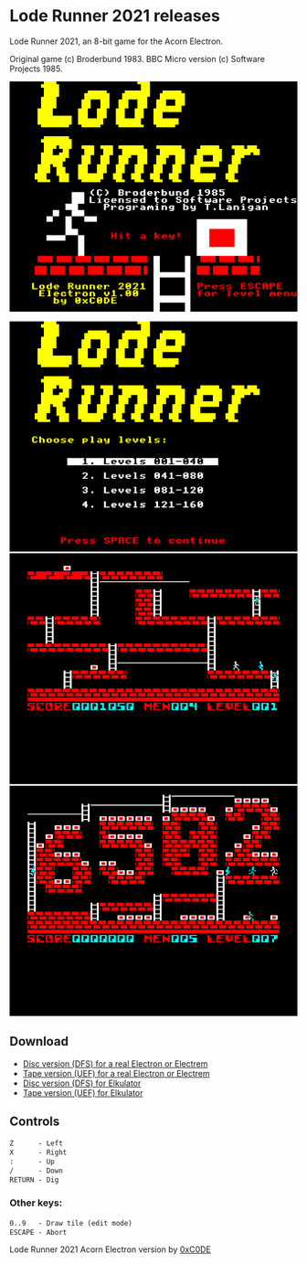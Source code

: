 # Lode Runner 2021 releases

Lode Runner 2021, an 8-bit game for the Acorn Electron.

Original game (c) Broderbund 1983. BBC Micro version (c) Software Projects 1985.


![Lode Runner 2021 Intro Screen](https://github.com/0xC0DE6502/lode-runner-2021-releases/blob/main/res/intro-screen.png?raw=true)

![Lode Runner 2021 Screenshot 1](https://github.com/0xC0DE6502/lode-runner-2021-releases/blob/main/res/screenshot1.png?raw=true)
![Lode Runner 2021 Screenshot 2](https://github.com/0xC0DE6502/lode-runner-2021-releases/blob/main/res/screenshot2.png?raw=true)
![Lode Runner 2021 Screenshot 3](https://github.com/0xC0DE6502/lode-runner-2021-releases/blob/main/res/screenshot3.png?raw=true)

## Download
* [Disc version (DFS) for a real Electron or Electrem](https://github.com/0xC0DE6502/lode-runner-2021-releases/raw/main/LodeRunner2021-1.01.ssd)
* [Tape version (UEF) for a real Electron or Electrem](https://github.com/0xC0DE6502/lode-runner-2021-releases/raw/main/LodeRunner2021-1.01.uef)
* [Disc version (DFS) for Elkulator](https://github.com/0xC0DE6502/lode-runner-2021-releases/raw/main/LodeRunner2021-1.01-Elkulator.ssd)
* [Tape version (UEF) for Elkulator](https://github.com/0xC0DE6502/lode-runner-2021-releases/raw/main/LodeRunner2021-1.01-Elkulator.uef)

## Controls

```
Z      - Left
X      - Right
:      - Up
/      - Down
RETURN - Dig
```

### Other keys:

```
0..9   - Draw tile (edit mode)
ESCAPE - Abort
```

Lode Runner 2021 Acorn Electron version by [0xC0DE](https://twitter.com/0xC0DE6502)
